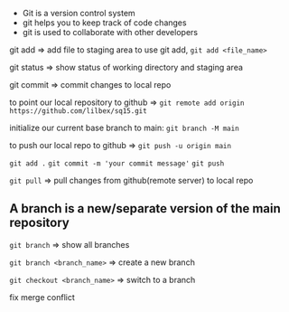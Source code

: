 - Git is a version control system
- git helps you to keep track of code changes
- git is used to collaborate with other developers

git add => add file to staging area
to use git add, `git add <file_name>`

git status => show status of working directory and staging area

git commit => commit changes to local repo


<!-- create a new repository in github and push your code to it -->
to point our local repository to github => 
 `git remote add origin https://github.com/lilbex/sq15.git`

initialize our current base branch to main: `git branch -M main`

to push our local repo to github => `git push -u origin main`

<!-- whenever you make change to your project, follow this process to push to github-->
`git add .`
`git commit -m 'your commit message'`
`git push`

<!-- to pull changes from github -->
`git pull` => pull changes from github(remote server) to local repo

<!-- Branching -->
## A branch is a new/separate version of the main repository
`git branch` => show all branches

`git branch <branch_name>` => create a new branch

`git checkout <branch_name>` => switch to a branch

fix merge conflict

